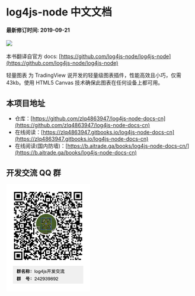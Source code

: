# log4js-node 中文文档

#### 最新修订时间: 2019-09-21

<img width="200" src="https://github.com/tradingview/log4js-node/raw/master/.github/logo.svg?sanitize=true">

本书翻译自官方 docs: [https://github.com/log4js-node/log4js-node](https://github.com/log4js-node/log4js-node)

轻量图表 为 TradingView 说开发的轻量级图表插件，性能高效且小巧，仅需 43kb。使用 HTML5 Canvas 技术确保此图表在任何设备上都可用。

## 本项目地址

- 仓库：[https://github.com/zlq4863947/log4js-node-docs-cn](https://github.com/zlq4863947/log4js-node-docs-cn)
- 在线阅读：[https://zlq4863947.gitbooks.io/log4js-node-docs-cn](https://zlq4863947.gitbooks.io/log4js-node-docs-cn)
- 在线阅读(国内防墙)：[https://b.aitrade.ga/books/log4js-node-docs-cn/](https://b.aitrade.ga/books/log4js-node-docs-cn)

## 开发交流 QQ 群

![美国线图示例](/images/qq.png "qq交流群:242939892")
